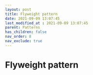 ```yaml
---
layout: post
title: Flyweight pattern
date: 2021-09-09 13:07:45
last_modified_at : 2021-09-09 13:07:45
parent: Patterns
has_children: false
nav_order: 8
nav_exclude: true
---
```


# Flyweight pattern